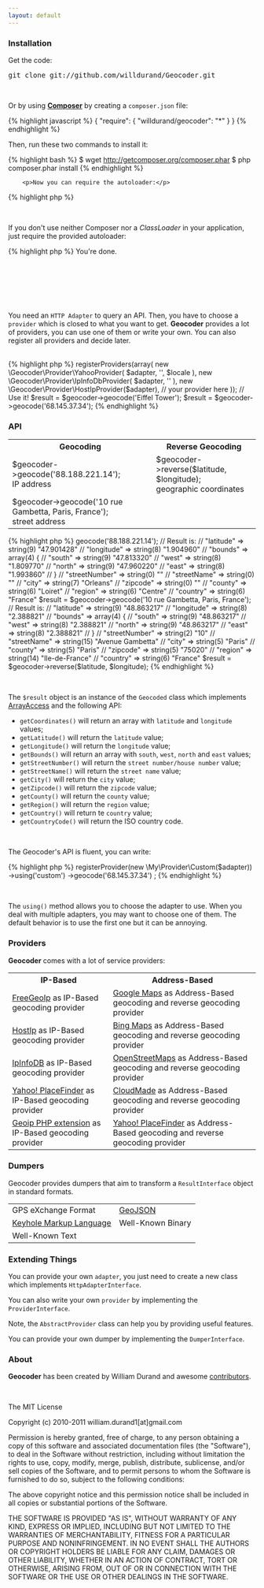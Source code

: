 ```yaml
---
layout: default
---
```


<div class="holder_content">
    <section class="group5" id="installation">
        <h3>Installation</h3>
        <p>Get the code:</p>
        <pre class="git">git clone git://github.com/willdurand/Geocoder.git</pre>
        <p><br /></p>
        <p>Or by using <strong><a href="http://packagist.org/">Composer</a></strong> by creating a <code>composer.json</code> file:</p>
{% highlight javascript %}
{
    "require": {
        "willdurand/geocoder": "*"
    }
}
{% endhighlight %}
        <p>Then, run these two commands to install it:</p>

{% highlight bash %}
$ wget http://getcomposer.org/composer.phar
$ php composer.phar install
{% endhighlight %}

        <p>Now you can require the autoloader:</p>
{% highlight php %}
<?php

require 'vendor/.composer/autoload.php';
{% endhighlight %}

        <p><br /></p>
        <p>If you don't use neither Composer nor a <em>ClassLoader</em> in your application, just require the provided autoloader:</p>
{% highlight php %}
<?php

require_once 'path/to/geocoder/src/autoload.php';
{% endhighlight %}
        <p>You're done.</p>
    </section>
    <section class="group6">
        <br />
        <br />
        <br />
        <br />
        <br />
        <p>You need an <code>HTTP Adapter</code> to query an API. Then, you have to choose a <code>provider</code> which is closed to what you want to get. <strong>Geocoder</strong> provides a lot of providers, you can use one of them or write your own. You can also register all providers and decide later.</p>
        <br />
{% highlight php %}
<?php

// Create an adapter
$adapter  = new \Geocoder\HttpAdapter\BuzzHttpAdapter();

// Create a Geocoder object and pass it your adapter
$geocoder = new \Geocoder\Geocoder();

// Then, register all providers your want
$geocoder->registerProviders(array(
    new \Geocoder\Provider\YahooProvider(
        $adapter, '<YAHOO_API_KEY>', $locale
    ),
    new \Geocoder\Provider\IpInfoDbProvider(
        $adapter, '<IPINFODB_API_KEY>'
    ),
    new \Geocoder\Provider\HostIpProvider($adapter),

    // your provider here
));

// Use it!
$result = $geocoder->geocode('Eiffel Tower');

$result = $geocoder->geocode('68.145.37.34');
{% endhighlight %}
    </section>
</div>
<div class="holder_content">
    <section class="group4" id="api">
        <h3>API</h3>
        <table>
            <tr>
                <th>Geocoding</th>
                <th>Reverse Geocoding</th>
            </tr>
            <tr>
                <td>
                    <span class="address">$geocoder->geocode('88.188.221.14');</span>
                    <br />
                    <span class="annotation">IP address</span>
                </td>
                <td>
                    <span class="address">$geocoder->reverse($latitude, $longitude);</span>
                    <br />
                    <span class="annotation">geographic coordinates</span>
                </td>
            </tr>
            <tr>
                <td>
                    <span class="address">$geocoder->geocode('10 rue Gambetta, Paris, France');</span>
                    <br />
                    <span class="annotation">street address</span>
                </td>
                <td></td>
            </tr>
        </table>
{% highlight php %}
<?php

$result = $geocoder->geocode('88.188.221.14');
// Result is:
// "latitude"       => string(9) "47.901428"
// "longitude"      => string(8) "1.904960"
// "bounds"         => array(4) {
//     "south" => string(9) "47.813320"
//     "west"  => string(8) "1.809770"
//     "north" => string(9) "47.960220"
//     "east"  => string(8) "1.993860"
// }
// "streetNumber"   => string(0) ""
// "streetName"     => string(0) ""
// "city"           => string(7) "Orleans"
// "zipcode"        => string(0) ""
// "county"         => string(6) "Loiret"
// "region"         => string(6) "Centre"
// "country"        => string(6) "France"

$result = $geocoder->geocode('10 rue Gambetta, Paris, France');
// Result is:
// "latitude"       => string(9) "48.863217"
// "longitude"      => string(8) "2.388821"
// "bounds"         => array(4) {
//     "south" => string(9) "48.863217"
//     "west"  => string(8) "2.388821"
//     "north" => string(9) "48.863217"
//     "east"  => string(8) "2.388821"
// }
// "streetNumber"   => string(2) "10"
// "streetName"     => string(15) "Avenue Gambetta"
// "city"           => string(5) "Paris"
// "county"         => string(5) "Paris"
// "zipcode"        => string(5) "75020"
// "region"         => string(14) "Ile-de-France"
// "country"        => string(6) "France"

$result = $geocoder->reverse($latitude, $longitude);
{% endhighlight %}
        <p><br /></p>
        <p>The <code>$result</code> object is an instance of the <code>Geocoded</code> class which implements <a href="http://php.net/manual/class.arrayaccess.php">ArrayAccess</a> and the following API:</p>
        <ul>
            <li><code>getCoordinates()</code> will return an array with <code>latitude</code> and <code>longitude</code> values;</li>
            <li><code>getLatitude()</code> will return the <code>latitude</code> value;</li>
            <li><code>getLongitude()</code> will return the <code>longitude</code> value;</li>
            <li><code>getBounds()</code> will return an array with <code>south</code>, <code>west</code>, <code>north</code> and <code>east</code> values;</li>
            <li><code>getStreetNumber()</code> will return the <code>street number/house number</code> value;</li>
            <li><code>getStreetName()</code> will return the <code>street name</code> value;</li>
            <li><code>getCity()</code> will return the <code>city</code> value;</li>
            <li><code>getZipcode()</code> will return the <code>zipcode</code> value;</li>
            <li><code>getCounty()</code> will return the <code>county</code> value;</li>
            <li><code>getRegion()</code> will return the <code>region</code> value;</li>
            <li><code>getCountry()</code> will return te <code>country</code> value;</li>
            <li><code>getCountryCode()</code> will return the ISO country code.</li>
        </ul>
        <p><br /></p>
        <p>The Geocoder's API is fluent, you can write:</p>
{% highlight php %}
<?php

$result = $geocoder
    ->registerProvider(new \My\Provider\Custom($adapter))
    ->using('custom')
    ->geocode('68.145.37.34')
    ;
{% endhighlight %}
    <p><br /></p>
    <p>The <code>using()</code> method allows you to choose the adapter to use. When you deal with multiple adapters, you may want to choose one of them. The default behavior is to use the first one but it can be annoying.</p>
    </section>
</div>
<div class="holder_content">
    <section class="group4" id="providers">
        <h3>Providers</h3>
        <p><strong>Geocoder</strong> comes with a lot of service providers:</p>
        <table>
            <tr>
                <th>IP-Based</th>
                <th>Address-Based</th>
            </tr>
            <tr>
                <td><a href="http://freegeoip.net/static/index.html">FreeGeoIp</a> as IP-Based geocoding provider</td>
                <td><a href="http://code.google.com/apis/maps/documentation/geocoding/">Google Maps</a> as Address-Based geocoding and reverse geocoding provider</td>
            </tr>
            <tr>
                <td><a href="http://www.hostip.info/">HostIp</a> as IP-Based geocoding provider</td>
                <td><a href="http://msdn.microsoft.com/en-us/library/ff701715.aspx">Bing Maps</a> as Address-Based geocoding and reverse geocoding provider</td>
            </tr>
            <tr>
                <td><a href="http://www.ipinfodb.com/">IpInfoDB</a> as IP-Based geocoding provider</td>
                <td><a href="http://nominatim.openstreetmap.org/">OpenStreetMaps</a> as Address-Based geocoding and reverse geocoding provider</td>
            </tr>
            <tr>
                <td><a href="http://developer.yahoo.com/geo/placefinder/">Yahoo! PlaceFinder</a> as IP-Based geocoding provider</td>
                <td><a href="http://developers.cloudmade.com/projects/show/geocoding-http-api">CloudMade</a> as Address-Based geocoding and reverse geocoding provider</td>
            </tr>
            <tr>
                <td><a href="http://php.net/manual/book.geoip.php">Geoip PHP extension</a> as IP-Based geocoding provider</td>
                <td><a href="http://developer.yahoo.com/geo/placefinder/">Yahoo! PlaceFinder</a> as Address-Based geocoding and reverse geocoding provider</td>
            </tr>

        </table>
    </section>
</div>
<div class="holder_content">
    <section class="group4" id="dumpers">
        <h3>Dumpers</h3>
        <p>Geocoder provides dumpers that aim to transform a <code>ResultInterface</code> object in standard formats.</p>
        <table>
            <tr>
                <td><a>GPS eXchange Format</a></td>
                <td><a href="http://geojson.org/">GeoJSON</a></td>
            </tr>
            <tr>
                <td><a href="http://en.wikipedia.org/wiki/Keyhole_Markup_Language">Keyhole Markup Language</a></td>
                <td><a>Well-Known Binary</a></td>
            </tr>
            <tr>
                <td><a>Well-Known Text</a></td>
                <td></td>
            </tr>
        </table>
    </section>
</div>
<div class="holder_content">
    <section class="group4" id="extending_things">
        <h3>Extending Things</h3>
        <p>You can provide your own <code>adapter</code>, you just need to create a new class which implements <code>HttpAdapterInterface</code>.</p>
        <p>You can also write your own <code>provider</code> by implementing the <code>ProviderInterface</code>.</p>
        <p>Note, the <code>AbstractProvider</code> class can help you by providing useful features.</p>
        <p>You can provide your own dumper by implementing the <code>DumperInterface</code>.</p>
    </section>
</div>
<div class="holder_content">
    <section class="group4" id="about">
        <h3>About</h3>
        <p>
            <strong>Geocoder</strong> has been created by William Durand and awesome <a href="https://github.com/willdurand/Geocoder/contributors">contributors</a>.
        </p>
        <p><br /></p>
        <p>The MIT License</p>
        <p>Copyright (c) 2010-2011 william.durand1[at]gmail.com</p>
        <p>Permission is hereby granted, free of charge, to any person obtaining a copy
        of this software and associated documentation files (the "Software"), to deal
        in the Software without restriction, including without limitation the rights
        to use, copy, modify, merge, publish, distribute, sublicense, and/or sell
        copies of the Software, and to permit persons to whom the Software is
        furnished to do so, subject to the following conditions:
        </p>
        <p></p>
        <p>The above copyright notice and this permission notice shall be included in
        all copies or substantial portions of the Software.
        </p>
        <p></p>
        <p>THE SOFTWARE IS PROVIDED "AS IS", WITHOUT WARRANTY OF ANY KIND, EXPRESS OR
        IMPLIED, INCLUDING BUT NOT LIMITED TO THE WARRANTIES OF MERCHANTABILITY,
        FITNESS FOR A PARTICULAR PURPOSE AND NONINFRINGEMENT. IN NO EVENT SHALL THE
        AUTHORS OR COPYRIGHT HOLDERS BE LIABLE FOR ANY CLAIM, DAMAGES OR OTHER
        LIABILITY, WHETHER IN AN ACTION OF CONTRACT, TORT OR OTHERWISE, ARISING FROM,
        OUT OF OR IN CONNECTION WITH THE SOFTWARE OR THE USE OR OTHER DEALINGS IN
        THE SOFTWARE.
        </p>
    </section>
</div>
